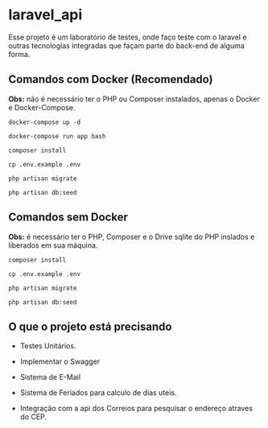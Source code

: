 # laravel_api
Esse projeto é um laboratório de testes, onde faço teste com o laravel e outras tecnologias integradas que façam parte do back-end de alguma forma.

## Comandos com Docker (Recomendado)
<b>Obs:</b> não é necessário ter o PHP ou Composer instalados, apenas o Docker e Docker-Compose.
```
docker-compose up -d
```

``` 
docker-compose run app bash
```

``` 
composer install
```

``` 
cp .env.example .env
```

```
php artisan migrate
```

```
php artisan db:seed
```
## Comandos sem Docker
<b>Obs:</b> é necessário ter o PHP, Composer e o Drive sqlite do PHP inslados e liberados em sua máquina.
``` 
composer install 
```

```
cp .env.example .env
```

```
php artisan migrate
```

```
php artisan db:seed
```


## O que o projeto está precisando

* Testes Unitários.

* Implementar o Swagger

* Sistema de E-Mail

* Sistema de Feriados para calculo de dias uteis.

* Integração com a api dos Correios para pesquisar o endereço atraves do CEP.

